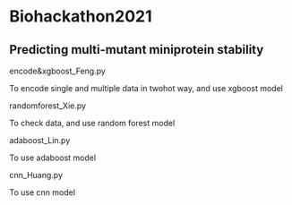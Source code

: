 # Biohackathon2021
## Predicting multi-mutant miniprotein stability


encode&xgboost_Feng.py 

To encode single and multiple data in twohot way, and use xgboost model


randomforest_Xie.py

To check data, and use random forest model


adaboost_Lin.py

To use adaboost model


cnn_Huang.py

To use cnn model

